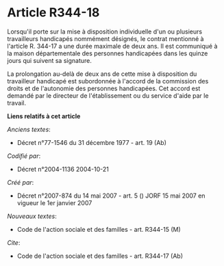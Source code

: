 # Article R344-18

Lorsqu'il porte sur la mise à disposition individuelle d'un ou plusieurs travailleurs handicapés nommément désignés, le
contrat mentionné à l'article R. 344-17 a une durée maximale de deux ans. Il est communiqué à la maison départementale des
personnes handicapées dans les quinze jours qui suivent sa signature.

La prolongation au-delà de deux ans de cette mise à disposition du travailleur handicapé est subordonnée à l'accord de la
commission des droits et de l'autonomie des personnes handicapées. Cet accord est demandé par le directeur de l'établissement
ou du service d'aide par le travail.

**Liens relatifs à cet article**

_Anciens textes_:

  - Décret n°77-1546 du 31 décembre 1977 - art. 19 (Ab)

_Codifié par_:

  - Décret n°2004-1136 2004-10-21

_Créé par_:

  - Décret n°2007-874 du 14 mai 2007 - art. 5 () JORF 15 mai 2007 en vigueur le 1er janvier 2007

_Nouveaux textes_:

  - Code de l'action sociale et des familles - art. R344-15 (M)

_Cite_:

  - Code de l'action sociale et des familles - art. R344-17 (Ab)
